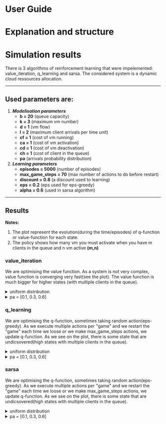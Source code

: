 # User Guide

# Explanation and structure

# Simulation results

There is 3 algorithms of reinforcement learning that were impelemented: value_iteration, q_learning and sarsa. The considered system is a dynamic cloud ressources allocation. 

---

## Used parameters are:
1. ***Modelisation parameters***
    * **b = 20** (queue capacity) 
    * **k = 3** (maximum vm number)
    * **d = 1** (vm flow)
    * **l = 2** (maximum client arrivals per time unit)
    * **cf = 1** (cost of vm running)
    * **ca = 1** (cost of vm activation)
    * **cd = 1** (cost of vm deactivation)
    * **ch = 1** (cost of client in the queue)
    * **pa** (arrivals probability distribution)
2. ***Learning parameters***
    * **episodes = 5000** (number of episodes)
    * **max_game_steps = 70** (max number of actions to do before restart)
    * **discount = 0.8** (a discount used to learning)
    * **eps = 0.2** (eps used for eps-greedy)
    * **alpha = 0.6** (used in sarsa algorithm)

---

## Results

**Notes:**
1. The plot represent the evolution(during the time/episodes) of q-function or value-function for each state.
2. The policy shows how many vm you must activate when you have m clients in the queue and n vm active **(m,n)**

### **value_iteration**

We are optimising the value function. As a system is not very complex, value function is converging very fast(see the plot). The value function is much bigger for higher states (with multiple clients in the queue).

<details>
  <summary>uniform distribution</summary>
  
### best policy

In state (0, 1) do: 1.0

In state (0, 2) do: 1.0

In state (0, 3) do: 1.0

In state (1, 1) do: 1.0

In state (1, 2) do: 2.0

In state (1, 3) do: 2.0

In state (2, 1) do: 2.0

In state (2, 2) do: 2.0

In state (2, 3) do: 3.0

In state (3, 1) do: 2.0

In state (3, 2) do: 2.0

In state (3, 3) do: 3.0

In state (4, 1) do: 2.0

In state (4, 2) do: 2.0

In state (4, 3) do: 3.0

In state (5, 1) do: 3.0

In state (5, 2) do: 3.0

In state (5, 3) do: 3.0

In state (6, 1) do: 3.0

In state (6, 2) do: 3.0

In state (6, 3) do: 3.0

In state (7, 1) do: 3.0

In state (7, 2) do: 3.0

In state (7, 3) do: 3.0

In state (8, 1) do: 3.0

In state (8, 2) do: 3.0

In state (8, 3) do: 3.0

In state (9, 1) do: 3.0

In state (9, 2) do: 3.0

In state (9, 3) do: 3.0

In state (10, 1) do: 3.0

In state (10, 2) do: 3.0

In state (10, 3) do: 3.0

In state (11, 1) do: 3.0

In state (11, 2) do: 3.0

In state (11, 3) do: 3.0

In state (12, 1) do: 3.0

In state (12, 2) do: 3.0

In state (12, 3) do: 3.0

In state (13, 1) do: 3.0

In state (13, 2) do: 3.0

In state (13, 3) do: 3.0

In state (14, 1) do: 3.0

In state (14, 2) do: 3.0

In state (14, 3) do: 3.0

In state (15, 1) do: 3.0

In state (15, 2) do: 3.0

In state (15, 3) do: 3.0

In state (16, 1) do: 3.0

In state (16, 2) do: 3.0

In state (16, 3) do: 3.0

In state (17, 1) do: 3.0

In state (17, 2) do: 3.0

In state (17, 3) do: 3.0

In state (18, 1) do: 3.0

In state (18, 2) do: 3.0

In state (18, 3) do: 3.0

In state (19, 1) do: 3.0

In state (19, 2) do: 3.0

In state (19, 3) do: 3.0

In state (20, 1) do: 3.0

In state (20, 2) do: 3.0

In state (20, 3) do: 3.0

---

### plot

![plot](./output/value_graph_uniform.png)

</details>

<details>
  <summary>pa = [0.1, 0.3, 0.6]</summary>
  
### best policy

### plot

</details>

### **q_learning**

We are optimising the q-function, sometimes taking random action(eps-greedy). As we execute multiple actions per "game" and we restart the "game" each time we loose or we make max_game_steps actions, we update q-function. As we see on the plot, there is some state that are undicsovered(high states with multiple clients in the queue). 

<details>
  <summary>uniform distribution</summary>
  
### best policy

In state (0, 1) do: 1

In state (0, 2) do: 2

In state (0, 3) do: 1

In state (1, 1) do: 1

In state (1, 2) do: 2

In state (1, 3) do: 3

In state (2, 1) do: 2

In state (2, 2) do: 2

In state (2, 3) do: 3

In state (3, 1) do: 2

In state (3, 2) do: 2

In state (3, 3) do: 1

In state (4, 1) do: 3

In state (4, 2) do: 1

In state (4, 3) do: 3

In state (5, 1) do: 2

In state (5, 2) do: 2

In state (5, 3) do: 3

In state (6, 1) do: 3

In state (6, 2) do: 2

In state (6, 3) do: 2

In state (7, 1) do: 3

In state (7, 2) do: 1

In state (7, 3) do: 2

In state (8, 1) do: 1

In state (8, 2) do: 3

In state (8, 3) do: 1

In state (9, 1) do: 2

In state (9, 2) do: 2

In state (9, 3) do: 3

In state (10, 1) do: 2

In state (10, 2) do: 2

In state (10, 3) do: 1

In state (11, 1) do: 2

In state (11, 2) do: 1

In state (11, 3) do: 3

In state (12, 1) do: 3

In state (12, 2) do: 3

In state (12, 3) do: 1

In state (13, 1) do: 2

In state (13, 2) do: 3

In state (13, 3) do: 1

In state (14, 1) do: 1

In state (14, 2) do: 3

In state (14, 3) do: 3

In state (15, 1) do: 3

In state (15, 2) do: 3

In state (15, 3) do: 2

In state (16, 1) do: 2

In state (16, 2) do: 3

In state (16, 3) do: 3

In state (17, 1) do: 1

In state (17, 2) do: 1

In state (17, 3) do: 2

In state (18, 1) do: 2

In state (18, 2) do: 2

In state (18, 3) do: 1

In state (19, 1) do: 2

In state (19, 2) do: 1

In state (19, 3) do: 2

In state (20, 1) do: 3

In state (20, 2) do: 3

In state (20, 3) do: 1



### plot

![plot](./output/q_learning_graph_uniform.png)

</details>

<details>
  <summary>pa = [0.1, 0.3, 0.6]</summary>
  
### best policy

### plot

</details>

### **sarsa**

We are optimising the q-function, sometimes taking random action(eps-greedy). As we execute multiple actions per "game" and we restart the "game" each time we loose or we make max_game_steps actions, we update q-function. As we see on the plot, there is some state that are undicsovered(high states with multiple clients in the queue).

<details>
  <summary>uniform distribution</summary>
  
### best policy

In state (0, 1) do: 1

In state (0, 2) do: 2

In state (0, 3) do: 2

In state (1, 1) do: 2

In state (1, 2) do: 2

In state (1, 3) do: 3

In state (2, 1) do: 3

In state (2, 2) do: 3

In state (2, 3) do: 3

In state (3, 1) do: 3

In state (3, 2) do: 3

In state (3, 3) do: 3

In state (4, 1) do: 1

In state (4, 2) do: 2

In state (4, 3) do: 3

In state (5, 1) do: 2

In state (5, 2) do: 2

In state (5, 3) do: 1

In state (6, 1) do: 1

In state (6, 2) do: 2

In state (6, 3) do: 2

In state (7, 1) do: 1

In state (7, 2) do: 3

In state (7, 3) do: 2

In state (8, 1) do: 1

In state (8, 2) do: 2

In state (8, 3) do: 3

In state (9, 1) do: 2

In state (9, 2) do: 3

In state (9, 3) do: 1

In state (10, 1) do: 2

In state (10, 2) do: 1

In state (10, 3) do: 1

In state (11, 1) do: 1

In state (11, 2) do: 1

In state (11, 3) do: 2

In state (12, 1) do: 3

In state (12, 2) do: 3

In state (12, 3) do: 3

In state (13, 1) do: 3

In state (13, 2) do: 3

In state (13, 3) do: 1

In state (14, 1) do: 2

In state (14, 2) do: 1

In state (14, 3) do: 1

In state (15, 1) do: 1

In state (15, 2) do: 3

In state (15, 3) do: 1

In state (16, 1) do: 1

In state (16, 2) do: 3

In state (16, 3) do: 2

In state (17, 1) do: 2

In state (17, 2) do: 2

In state (17, 3) do: 3

In state (18, 1) do: 1

In state (18, 2) do: 3

In state (18, 3) do: 2

In state (19, 1) do: 3

In state (19, 2) do: 3

In state (19, 3) do: 1

In state (20, 1) do: 1

In state (20, 2) do: 2

In state (20, 3) do: 1



### plot

![plot](./output/sarsa_graph_uniform.png)

</details>

<details>
  <summary>pa = [0.1, 0.3, 0.6]</summary>
  
### best policy

### plot

</details>